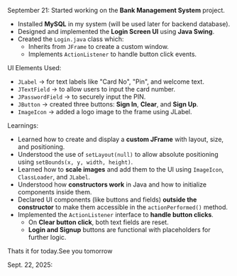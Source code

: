 September 21:
Started working on the **Bank Management System** project.
- Installed **MySQL** in my system (will be used later for backend database).
- Designed and implemented the **Login Screen UI** using **Java Swing**.
- Created the `Login.java` class which:
  - Inherits from `JFrame` to create a custom window.
  - Implements `ActionListener` to handle button click events.

UI Elements Used:
- `JLabel` → for text labels like "Card No", "Pin", and welcome text.
- `JTextField` → to allow users to input the card number.
- `JPasswordField` → to securely input the PIN.
- `JButton` → created three buttons: **Sign In**, **Clear**, and **Sign Up**.
- `ImageIcon` → added a logo image to the frame using JLabel.

Learnings:
- Learned how to create and display a **custom JFrame** with layout, size, and positioning.
- Understood the use of `setLayout(null)` to allow absolute positioning using `setBounds(x, y, width, height)`.
- Learned how to **scale images** and add them to the UI using `ImageIcon`, `ClassLoader`, and `JLabel`.
- Understood how **constructors work** in Java and how to initialize components inside them.
- Declared UI components (like buttons and fields) **outside the constructor** to make them accessible in the `actionPerformed()` method.
- Implemented the `ActionListener` interface to **handle button clicks**.
  - On **Clear button click**, both text fields are reset.
  - **Login and Signup** buttons are functional with placeholders for further logic.

Thats it for today.See you tomorrow

Sept. 22, 2025:

